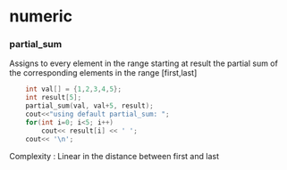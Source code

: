 # numeric

### partial_sum

Assigns to every element in the range starting at result the partial sum of the corresponding elements in the range [first,last]

```cpp
    int val[] = {1,2,3,4,5};
    int result[5];
    partial_sum(val, val+5, result);
    cout<<"using default partial_sum: ";
    for(int i=0; i<5; i++) 
        cout<< result[i] << ' ';
    cout<< '\n';
```

Complexity : Linear in the distance between first and last
